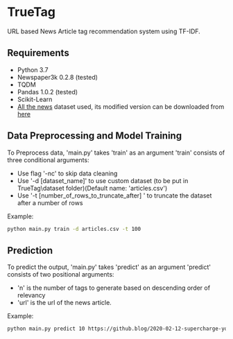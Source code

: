 # TrueTag
URL based News Article tag recommendation system using TF-IDF.

## Requirements

-    Python 3.7
-    Newspaper3k  0.2.8 (tested)
-    TQDM
-    Pandas       1.0.2 (tested)
-    Scikit-Learn
-    [All the news](https://www.kaggle.com/snapcrack/all-the-news) dataset used,
     its modified version can be downloaded from [here](https://drive.google.com/open?id=1QMK1A9ClSJ7VWqxxFrnfICM7K5SnoDZ2)

## Data Preprocessing and Model Training

To Preprocess data, 'main.py' takes 'train' as an argument
'train' consists of three conditional arguments:

-    Use flag '-nc' to skip data cleaning   
-    Use '-d [dataset_name]' to use custom dataset (to be put in TrueTag\dataset folder)(Default name: 'articles.csv')
-    Use '-t [number_of_rows_to_truncate_after] ' to truncate the dataset after a number of rows 

Example:

```sh
python main.py train -d articles.csv -t 100
```
## Prediction

To predict the output, 'main.py' takes 'predict' as an argument
'predict' consists of two positional arguments:

-    'n' is the number of tags to generate based on descending order of relevancy
-    'url' is the url of the news article.

Example:

```sh
python main.py predict 10 https://github.blog/2020-02-12-supercharge-your-command-line-experience-github-cli-is-now-in-beta/
```
